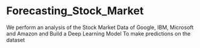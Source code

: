 # Forecasting_Stock_Market
We perform an analysis of the Stock Market Data of Google, IBM, Microsoft and Amazon and Build a Deep Learning Model To make predictions on the dataset
